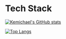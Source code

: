 # Tech Stack

[![Kemichael's GitHub stats](https://github-readme-stats.vercel.app/api?username=kemichael&theme=vue-dark&show_icons=true)](https://github.com/kemichael/github-readme-stats)

[![Top Langs](https://github-readme-stats.vercel.app/api/top-langs/?username=kemichael&theme=vue-dark&show_icons=true&layout=compact)](https://github.com/kemichael/github-readme-stats)
